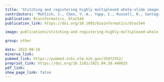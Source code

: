 ```yaml
---
title: 'Stitching and registering highly multiplexed whole-slide images of tissues and tumors using ASHLAR.'
contributors: 'Muhlich, J., Chen, Y.-A., Yapp, C., Russell, R., Santagata, S., & Sorger, P.K. (2022).'
publication: Bioinformatics, btac544
publication_link: https://doi.org/10.1093/bioinformatics/btac544

image: publications/stitching-and-registering-highly-multiplexed-whole-slide-images-of-tissues-and-tumors-using-ASHLAR-software.PNG

group: other

date: 2022-08-16
minerva_link:
pubmed_link: https://pubmed.ncbi.nlm.nih.gov/35972352/
preprint_link: https://doi.org/10.1101/2021.04.20.440625
pdf_link:
show_page_link: false
---
```

